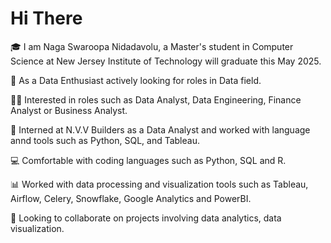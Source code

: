 # Hi There

🎓 I am Naga Swaroopa Nidadavolu, a Master's student in Computer Science at New Jersey Institute of Technology will graduate this May 2025.

🤔 As a Data Enthusiast actively looking for roles in Data field.

👨‍💻 Interested in roles such as Data Analyst, Data Engineering, Finance Analyst or Business Analyst.

🔭 Interned at N.V.V Builders as a Data Analyst and worked with language annd tools such as Python, SQL, and Tableau.

💻 Comfortable with coding languages such as Python, SQL and R.

📊 Worked with data processing and visualization tools such as Tableau, Airflow, Celery, Snowflake, Google Analytics and PowerBI.

👯 Looking to collaborate on projects involving data analytics, data visualization.
